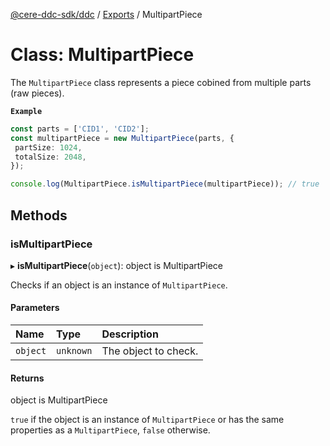 [@cere-ddc-sdk/ddc](../README.md) / [Exports](../modules.md) / MultipartPiece

# Class: MultipartPiece

The `MultipartPiece` class represents a piece cobined from multiple parts (raw pieces).

**`Example`**

```typescript
const parts = ['CID1', 'CID2'];
const multipartPiece = new MultipartPiece(parts, {
 partSize: 1024,
 totalSize: 2048,
});

console.log(MultipartPiece.isMultipartPiece(multipartPiece)); // true
```

## Methods

### isMultipartPiece

▸ **isMultipartPiece**(`object`): object is MultipartPiece

Checks if an object is an instance of `MultipartPiece`.

#### Parameters

| Name | Type | Description |
| :------ | :------ | :------ |
| `object` | `unknown` | The object to check. |

#### Returns

object is MultipartPiece

`true` if the object is an instance of `MultipartPiece` or has the same properties as a `MultipartPiece`, `false` otherwise.
